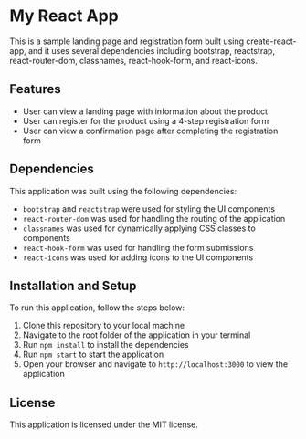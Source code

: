 # My React App

This is a sample landing page and registration form built using create-react-app, and it uses several dependencies including bootstrap, reactstrap, react-router-dom, classnames, react-hook-form, and react-icons.

## Features

- User can view a landing page with information about the product
- User can register for the product using a 4-step registration form
- User can view a confirmation page after completing the registration form

## Dependencies

This application was built using the following dependencies:

- `bootstrap` and `reactstrap` were used for styling the UI components
- `react-router-dom` was used for handling the routing of the application
- `classnames` was used for dynamically applying CSS classes to components
- `react-hook-form` was used for handling the form submissions
- `react-icons` was used for adding icons to the UI components

## Installation and Setup

To run this application, follow the steps below:

1. Clone this repository to your local machine
2. Navigate to the root folder of the application in your terminal
3. Run `npm install` to install the dependencies
4. Run `npm start` to start the application
5. Open your browser and navigate to `http://localhost:3000` to view the application

## License

This application is licensed under the MIT license.